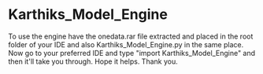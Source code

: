 # Karthiks_Model_Engine
To use the engine have the onedata.rar file extracted and placed in the root folder of your IDE and also Karthiks_Model_Engine.py in the same place.
Now go to your preferred IDE and type "import Karthiks_Model_Engine"
and then it'll take you through. Hope it helps. Thank you.
